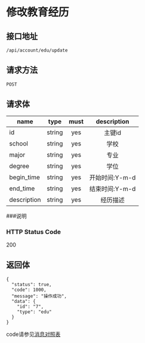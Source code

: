 # 修改教育经历

## 接口地址

`/api/account/edu/update`

## 请求方法

`POST`

## 请求体

| name     | type     | must     | description |
|----------|:--------:|:--------:|:--------:|
| id   | string   | yes      | 主键id |
| school   | string   | yes      | 学校 |
| major    | string   | yes       | 专业 |
| degree | string   | yes      | 学位 |
| begin_time  | string   | yes      | 开始时间:Y-m-d |
| end_time    | string   | yes      | 结束时间:Y-m-d |
| description | string   | yes      | 经历描述 |


###说明


### HTTP Status Code

200

## 返回体
```json5
{
  "status": true,
  "code": 1000,
  "message": "操作成功",
  "data": {
    "id": "7",
    "type": "edu"
  }
}
```

code请参见[消息对照表](消息对照表.md)
